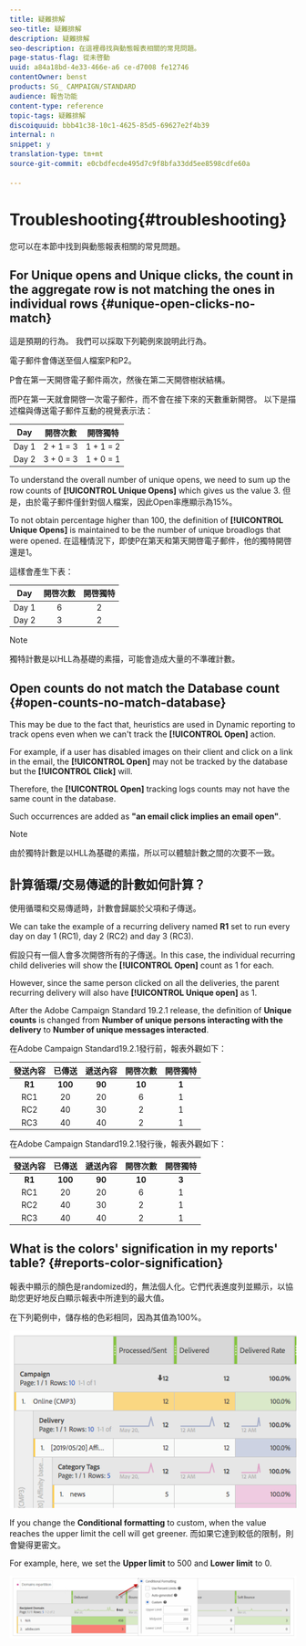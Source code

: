 ```yaml
---
title: 疑難排解
seo-title: 疑難排解
description: 疑難排解
seo-description: 在這裡尋找與動態報表相關的常見問題。
page-status-flag: 從未啓動
uuid: a84a18bd-4e33-466e-a6 ce-d7008 fe12746
contentOwner: benst
products: SG_ CAMPAIGN/STANDARD
audience: 報告功能
content-type: reference
topic-tags: 疑難排解
discoiquuid: bbb41c38-10c1-4625-85d5-69627e2f4b39
internal: n
snippet: y
translation-type: tm+mt
source-git-commit: e0cbdfecde495d7c9f8bfa33dd5ee8598cdfe60a

---
```



# Troubleshooting{#troubleshooting}

您可以在本節中找到與動態報表相關的常見問題。

## For Unique opens and Unique clicks, the count in the aggregate row is not matching the ones in individual rows {#unique-open-clicks-no-match}

這是預期的行為。
我們可以採取下列範例來說明此行為。

電子郵件會傳送至個人檔案P和P2。

P會在第一天開啓電子郵件兩次，然後在第二天開啓樹狀結構。

而P在第一天就會開啓一次電子郵件，而不會在接下來的天數重新開啓。
以下是描述檔與傳送電子郵件互動的視覺表示法：

<table> 
 <thead> 
  <tr> 
   <th align="center"> <strong>Day</strong><br /> </th> 
   <th align="center"> <strong>開啓次數</strong><br /> </th> 
   <th align="center"> <strong>開啓獨特</strong><br /> </th> 
  </tr> 
 </thead> 
 <tbody> 
  <tr> 
   <td align="center"> Day 1<br /> </td> 
   <td align="center"> 2 + 1 = 3<br /> </td> 
   <td align="center"> 1 + 1 = 2<br /> </td> 
  </tr> 
  <tr> 
   <td align="center"> Day 2<br /> </td> 
   <td align="center"> 3 + 0 = 3<br /> </td> 
   <td align="center"> 1 + 0 = 1<br /> </td> 
  </tr>
 </tbody> 
</table>

To understand the overall number of unique opens, we need to sum up the row counts of **[!UICONTROL Unique Opens]** which gives us the value 3. 但是，由於電子郵件僅針對個人檔案，因此Open率應顯示為15%。

To not obtain percentage higher than 100, the definition of **[!UICONTROL Unique Opens]** is maintained to be the number of unique broadlogs that were opened. 在這種情況下，即使P在第天和第天開啓電子郵件，他的獨特開啓還是1。

這樣會產生下表：

<table> 
 <thead> 
  <tr> 
   <th align="center"> <strong>Day</strong><br /> </th> 
   <th align="center"> <strong>開啓次數</strong><br /> </th> 
   <th align="center"> <strong>開啓獨特</strong><br /> </th> 
  </tr> 
 </thead> 
 <tbody> 
  <tr> 
   <td align="center"> Day 1<br /> </td> 
   <td align="center"> 6<br /> </td> 
   <td align="center"> 2<br /> </td>
  </tr> 
  <tr> 
   <td align="center"> Day 2<br /> </td> 
   <td align="center"> 3<br /> </td> 
   <td align="center"> 2<br /> </td> 
  </tr> 
 </tbody> 
</table>

>[!NOTE]
>
>獨特計數是以HLL為基礎的素描，可能會造成大量的不準確計數。

## Open counts do not match the Database count {#open-counts-no-match-database}

This may be due to the fact that, heuristics are used in Dynamic reporting to track opens even when we can't track the **[!UICONTROL Open]** action.

For example, if a user has disabled images on their client and click on a link in the email, the **[!UICONTROL Open]** may not be tracked by the database but the **[!UICONTROL Click]** will.

Therefore, the **[!UICONTROL Open]** tracking logs counts may not have the same count in the database.

Such occurrences are added as **"an email click implies an email open"**.

>[!NOTE]
>
>由於獨特計數是以HLL為基礎的素描，所以可以體驗計數之間的次要不一致。

## 計算循環/交易傳遞的計數如何計算？

使用循環和交易傳遞時，計數會歸屬於父項和子傳送。

We can take the example of a recurring delivery named **R1** set to run every day on day 1 (RC1), day 2 (RC2) and day 3 (RC3).

假設只有一個人會多次開啓所有的子傳送。In this case, the individual recurring child deliveries will show the **[!UICONTROL Open]** count as 1 for each.

However, since the same person clicked on all the deliveries, the parent recurring delivery will also have **[!UICONTROL Unique open]** as 1.

After the Adobe Campaign Standard 19.2.1 release, the definition of **Unique counts** is changed from **Number of unique persons interacting with the delivery** to **Number of unique messages interacted**.

在Adobe Campaign Standard19.2.1發行前，報表外觀如下：

<table> 
 <thead> 
  <tr> 
   <th align="center"> <strong>發送內容</strong><br /> </th> 
   <th align="center"> <strong>已傳送</strong><br /> </th> 
   <th align="center"> <strong>遞送內容</strong><br /> </th>
   <th align="center"> <strong>開啓次數</strong><br /> </th> 
   <th align="center"> <strong>開啓獨特</strong><br /> </th>
  </tr> 
 </thead> 
 <tbody> 
  <tr> 
   <td align="center"> <strong>R1<br/> </td> 
   <td align="center"> <strong>100<br/> </td> 
   <td align="center"> <strong>90<br/> </td> 
   <td align="center"> <strong>10<br/> </td> 
   <td align="center"> <strong>1<br/> </td> 
  </tr> 
  <tr> 
   <td align="center"> RC1<br/> </td> 
   <td align="center"> 20<br /> </td> 
   <td align="center"> 20<br /> </td> 
   <td align="center"> 6<br /> </td> 
   <td align="center"> 1<br /> </td> 
  </tr>
    <tr> 
   <td align="center"> RC2<br /> </td> 
   <td align="center"> 40<br /> </td> 
   <td align="center"> 30<br /> </td> 
   <td align="center"> 2<br /> </td> 
   <td align="center"> 1<br /> </td> 
  </tr> 
    <tr> 
   <td align="center"> RC3<br /> </td> 
   <td align="center"> 40<br /> </td> 
   <td align="center"> 40<br /> </td> 
   <td align="center"> 2<br /> </td> 
   <td align="center"> 1<br /> </td> 
  </tr>
 </tbody> 
</table>

在Adobe Campaign Standard19.2.1發行後，報表外觀如下：

<table> 
 <thead> 
  <tr> 
   <th align="center"> <strong>發送內容</strong><br /> </th> 
   <th align="center"> <strong>已傳送</strong><br /> </th> 
   <th align="center"> <strong>遞送內容</strong><br /> </th>
   <th align="center"> <strong>開啓次數</strong><br /> </th> 
   <th align="center"> <strong>開啓獨特</strong><br /> </th>
  </tr> 
 </thead> 
 <tbody> 
  <tr> 
   <td align="center"> <strong>R1<br/> </td> 
   <td align="center"> <strong>100<br/> </td> 
   <td align="center"> <strong>90<br/> </td> 
   <td align="center"> <strong>10<br/> </td> 
   <td align="center"> <strong>3<br/> </td> 
  </tr> 
  <tr> 
   <td align="center"> RC1<br/> </td> 
   <td align="center"> 20<br /> </td> 
   <td align="center"> 20<br /> </td> 
   <td align="center"> 6<br /> </td> 
   <td align="center"> 1<br /> </td> 
  </tr>
    <tr> 
   <td align="center"> RC2<br /> </td> 
   <td align="center"> 40<br /> </td> 
   <td align="center"> 30<br /> </td> 
   <td align="center"> 2<br /> </td> 
   <td align="center"> 1<br /> </td> 
  </tr> 
    <tr> 
   <td align="center"> RC3<br /> </td> 
   <td align="center"> 40<br /> </td> 
   <td align="center"> 40<br /> </td> 
   <td align="center"> 2<br /> </td> 
   <td align="center"> 1<br /> </td> 
  </tr> 
 </tbody> 
</table>

## What is the colors' signification in my reports' table? {#reports-color-signification}

報表中顯示的顏色是randomized的，無法個人化。它們代表進度列並顯示，以協助您更好地反白顯示報表中所達到的最大值。

在下列範例中，儲存格的色彩相同，因為其值為100%。

![](assets/troubleshooting_1.png)

If you change the **Conditional formatting** to custom, when the value reaches the upper limit the cell will get greener. 而如果它達到較低的限制，則會變得更密文。

For example, here, we set the **Upper limit** to 500 and **Lower limit** to 0.

![](assets/troubleshooting_2.png)